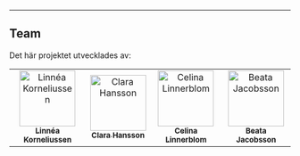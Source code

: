 ---

## Team

Det här projektet utvecklades av:

<table>
  <tr>
    <td align="center">
      <a href="https://github.com/LinneaKorneliussen">
        <img src="https://github.com/LinneaKorneliussen.png" width="100;" alt="Linnéa Korneliussen"/><br/>
        <sub><b>Linnéa Korneliussen</b></sub>
      </a>
    </td>
    <td align="center">
      <a href="https://github.com/S2208913">
        <img src="https://github.com/S2208913.png" width="100;" alt="Clara Hansson"/><br/>
        <sub><b>Clara Hansson</b></sub>
      </a>
    </td>
    <td align="center">
      <a href="https://github.com/Celinalinnerblom">
        <img src="https://github.com/Celinalinnerblom.png" width="100;" alt="Celina Linnerblom"/><br/>
        <sub><b>Celina Linnerblom</b></sub>
      </a>
    </td>
    <td align="center">
      <a href="https://github.com/S2205112">
        <img src="https://github.com/S2205112.png" width="100;" alt="Beata Jacobsson"/><br/>
        <sub><b>Beata Jacobsson</b></sub>
      </a>
    </td>
  </tr>
</table>
